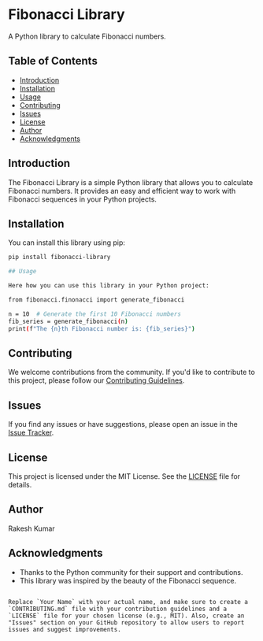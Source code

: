 # Fibonacci Library

A Python library to calculate Fibonacci numbers.

## Table of Contents

- [Introduction](#introduction)
- [Installation](#installation)
- [Usage](#usage)
- [Contributing](#contributing)
- [Issues](#issues)
- [License](#license)
- [Author](#author)
- [Acknowledgments](#acknowledgments)

## Introduction

The Fibonacci Library is a simple Python library that allows you to calculate Fibonacci numbers. It provides an easy and efficient way to work with Fibonacci sequences in your Python projects.

## Installation

You can install this library using pip:

```bash
pip install fibonacci-library

## Usage

Here how you can use this library in your Python project:

from fibonacci.finonacci import generate_fibonacci

n = 10  # Generate the first 10 Fibonacci numbers
fib_series = generate_fibonacci(n)
print(f"The {n}th Fibonacci number is: {fib_series}")
```

## Contributing

We welcome contributions from the community. If you'd like to contribute to this project, please follow our [Contributing Guidelines](CONTRIBUTING.md).

## Issues

If you find any issues or have suggestions, please open an issue in the [Issue Tracker](https://github.com/m-rakesh-kr/fibonacci-library/issues).

## License

This project is licensed under the MIT License. See the [LICENSE](LICENSE) file for details.

## Author

Rakesh Kumar

## Acknowledgments

- Thanks to the Python community for their support and contributions.
- This library was inspired by the beauty of the Fibonacci sequence.

```

Replace `Your Name` with your actual name, and make sure to create a `CONTRIBUTING.md` file with your contribution guidelines and a `LICENSE` file for your chosen license (e.g., MIT). Also, create an "Issues" section on your GitHub repository to allow users to report issues and suggest improvements.
